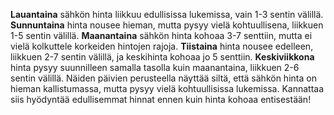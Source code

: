 **Lauantaina** sähkön hinta liikkuu edullisissa lukemissa, vain 1-3 sentin välillä. **Sunnuntaina** hinta nousee hieman, mutta pysyy vielä kohtuullisena, liikkuen 1-5 sentin välillä. **Maanantaina** sähkön hinta kohoaa 3-7 senttiin, mutta ei vielä kolkuttele korkeiden hintojen rajoja. **Tiistaina** hinta nousee edelleen, liikkuen 2-7 sentin välillä, ja keskihinta kohoaa jo 5 senttiin. **Keskiviikkona** hinta pysyy suunnilleen samalla tasolla kuin maanantaina, liikkuen 2-6 sentin välillä. Näiden päivien perusteella näyttää siltä, että sähkön hinta on hieman kallistumassa, mutta pysyy vielä kohtuullisissa lukemissa. Kannattaa siis hyödyntää edullisemmat hinnat ennen kuin hinta kohoaa entisestään!